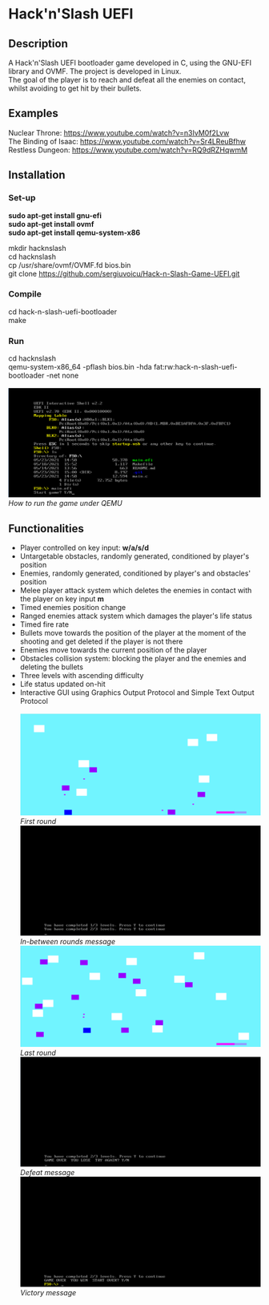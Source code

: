 # Hack'n'Slash UEFI
## Description
A Hack'n'Slash UEFI bootloader game developed in C, using the GNU-EFI library and OVMF. The project is developed in Linux. <br>
The goal of the player is to reach and defeat all the enemies on contact, whilst avoiding to get hit by their bullets. 

## Examples
Nuclear Throne: https://www.youtube.com/watch?v=n3IvM0f2Lvw <br>
The Binding of Isaac: https://www.youtube.com/watch?v=Sr4LReuBfhw <br>
Restless Dungeon: https://www.youtube.com/watch?v=RQ9dRZHqwmM <br>

## Installation
### Set-up
**sudo apt-get install gnu-efi** <br>
**sudo apt-get install ovmf** <br>
**sudo apt-get install qemu-system-x86** <br>

mkdir hacknslash <br>
cd hacknslash <br>
cp /usr/share/ovmf/OVMF.fd bios.bin <br>
git clone https://github.com/sergiuvoicu/Hack-n-Slash-Game-UEFI.git <br>
### Compile
cd hack-n-slash-uefi-bootloader <br>
make
### Run 
cd hacknslash <br>
qemu-system-x86_64 -pflash bios.bin -hda fat:rw:hack-n-slash-uefi-bootloader -net none <br> <br>
![](psmp1.png)*How to run the game under QEMU* <br>
## Functionalities
- Player controlled on key input: **w/a/s/d** <br> 
- Untargetable obstacles, randomly generated, conditioned by player's position <br>
- Enemies, randomly generated, conditioned by player's and obstacles' position <br>
- Melee player attack system which deletes the enemies in contact with the player on key input **m** <br>
- Timed enemies position change <br>
- Ranged enemies attack system which damages the player's life status <br>
- Timed fire rate <br>
- Bullets move towards the position of the player at the moment of the shooting and get deleted if the player is not there <br>
- Enemies move towards the current position of the player <br>
- Obstacles collision system: blocking the player and the enemies and deleting the bullets <br>
- Three levels with ascending difficulty <br>
- Life status updated on-hit <br>
- Interactive GUI using Graphics Output Protocol and Simple Text Output Protocol <br> <br>
![](psmp2.png)*First round* <br>
![](psmp3.png)*In-between rounds message* <br>
![](psmp4.png)*Last round* <br>
![](psmp5.png)*Defeat message* <br>
![](psmp6.png)*Victory message* <br>
